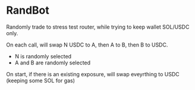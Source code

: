 RandBot
=======

Randomly trade to stress test router, while trying to keep wallet SOL/USDC only.

On each call, will swap N USDC to A, then A to B, then B to USDC.
- N is randomly selected
- A and B are randomly selected 

On start, if there is an existing exposure, will swap eveyrthing to USDC (keeping some SOL for gas)

